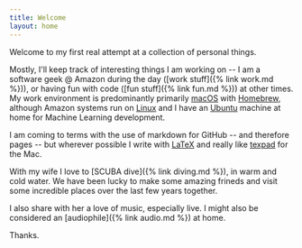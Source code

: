 ```yaml
---
title: Welcome
layout: home
---
```


Welcome to my first real attempt at a collection of personal things. 

Mostly, I'll keep track of interesting things I am working on -- I am a 
software geek @ Amazon during the day ([work stuff]({% link work.md %})), or having 
fun with code ([fun stuff]({% link fun.md %})) at other times. My work environment 
is predominantly primarily [macOS](https://www.apple.com/macos) with 
[Homebrew](https://brew.sh/), although Amazon systems run on 
[Linux](https://aws.amazon.com/amazon-linux-2/) and I have an 
[Ubuntu](https://ubuntu.com/) machine at home for Machine Learning 
development. 

I am coming to terms with the use of markdown for GitHub -- and therefore
pages -- but wherever possible I write with [LaTeX](https://www.latex-project.org/) 
and really like [texpad](https://www.texpad.com/) for the Mac.

With my wife I love to [SCUBA dive]({% link diving.md %}), in warm and cold water. 
We have been lucky to make some amazing frineds and visit some incredible
places over the last few years together.

I also share with her a love of music, especially live. I might also be 
considered an [audiophile]({% link audio.md %}) at home.

Thanks.
